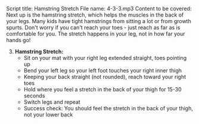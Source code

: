 Script title: Hamstring Stretch
File name: 4-3-3.mp3
Content to be covered:
Next up is the hamstring stretch, which helps the muscles in the back of your legs. Many kids have tight hamstrings from sitting a lot or from growth spurts. Don't worry if you can't reach your toes - just reach as far as is comfortable for you. The stretch happens in your leg, not in how far your hands go!

3. **Hamstring Stretch:**
   - Sit on your mat with your right leg extended straight, toes pointing up
   - Bend your left leg so your left foot touches your right inner thigh
   - Keeping your back straight (not rounded), reach toward your right toes
   - Hold where you feel a stretch in the back of your thigh for 15-30 seconds
   - Switch legs and repeat
   - Success check: You should feel the stretch in the back of your thigh, not your lower back